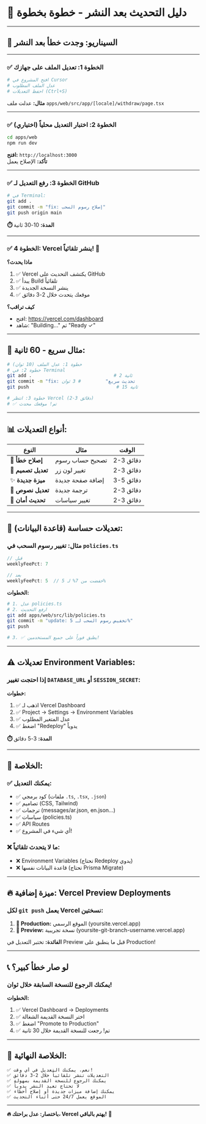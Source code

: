 # 🔧 دليل التحديث بعد النشر - خطوة بخطوة

---

## 🎯 **السيناريو: وجدت خطأ بعد النشر**

---

### **✅ الخطوة 1: تعديل الملف على جهازك**

```bash
# افتح المشروع في Cursor
# عدل الملف المطلوب
# احفظ التعديلات (Ctrl+S)
```

**مثال:** عدلت ملف `apps/web/src/app/[locale]/withdraw/page.tsx`

---

### **✅ الخطوة 2: اختبار التعديل محلياً (اختياري)**

```bash
cd apps/web
npm run dev
```

**افتح:** `http://localhost:3000`  
**تأكد:** الإصلاح يعمل

---

### **✅ الخطوة 3: رفع التعديل لـ GitHub**

```bash
# في Terminal:
git add .
git commit -m "fix: إصلاح رسوم السحب"
git push origin main
```

**⏱️ المدة:** 10-30 ثانية

---

### **✅ الخطوة 4: Vercel ينشر تلقائياً!** 🎉

**ماذا يحدث؟**

1. ✅ Vercel يكتشف التحديث على GitHub
2. ✅ يبدأ Build تلقائياً
3. ✅ ينشر النسخة الجديدة
4. ✅ موقعك يتحدث خلال 2-3 دقائق

**كيف تراقب؟**

- افتح: https://vercel.com/dashboard
- شاهد: "Building..." ثم "Ready ✓"

---

## 🚀 **مثال سريع - 60 ثانية:**

```bash
# خطوة 1: عدل الملف (10 ثوان)
# خطوة 2: في Terminal
git add .                              # 2 ثانية
git commit -m "fix: تحديث سريع"         # 3 ثوان
git push                                # 15 ثانية

# خطوة 3: انتظر Vercel (2-3 دقائق)
# ✅ تم! موقعك محدث
```

---

## 📊 **أنواع التعديلات:**

| النوع | مثال | الوقت |
|------|------|------|
| 🐛 **إصلاح خطأ** | تصحيح حساب رسوم | 2-3 دقائق |
| 🎨 **تعديل تصميم** | تغيير لون زر | 2-3 دقائق |
| ✨ **ميزة جديدة** | إضافة صفحة جديدة | 3-5 دقائق |
| 📝 **تعديل نصوص** | ترجمة جديدة | 2-3 دقائق |
| 🔐 **تحديث أمان** | تغيير سياسات | 2-3 دقائق |

---

## 🔐 **تعديلات حساسة (قاعدة البيانات):**

### **مثال: تغيير رسوم السحب في `policies.ts`**

```typescript
// قبل
weeklyFeePct: 7

// بعد
weeklyFeePct: 5  // خفضت من 7% لـ 5%
```

**الخطوات:**

```bash
# 1. عدل policies.ts
# 2. ارفع التحديث
git add apps/web/src/lib/policies.ts
git commit -m "update: تخفيض رسوم السحب لـ 5%"
git push

# 3. ✅ يطبق فوراً على جميع المستخدمين!
```

---

## ⚠️ **تعديلات Environment Variables:**

### **إذا احتجت تغيير `DATABASE_URL` أو `SESSION_SECRET`:**

**خطوات:**

1. ✅ اذهب لـ Vercel Dashboard
2. ✅ Project → Settings → Environment Variables
3. ✅ عدل المتغير المطلوب
4. ✅ اضغط "Redeploy" يدوياً

**⏱️ المدة:** 3-5 دقائق

---

## 🎯 **الخلاصة:**

### **✅ يمكنك التعديل:**
- ✅ كود برمجي (ملفات `.ts`, `.tsx`, `.json`)
- ✅ تصاميم (CSS, Tailwind)
- ✅ ترجمات (messages/ar.json, en.json...)
- ✅ سياسات (policies.ts)
- ✅ API Routes
- ✅ أي شيء في المشروع!

### **❌ ما لا يتحدث تلقائياً:**
- ❌ Environment Variables (تحتاج Redeploy يدوي)
- ❌ قاعدة البيانات نفسها (تحتاج Prisma Migrate)

---

## 🔥 **ميزة إضافية: Vercel Preview Deployments**

### **لكل `git push` يعمل Vercel نسختين:**

1. **🚀 Production:** الموقع الرسمي (yoursite.vercel.app)
2. **🧪 Preview:** نسخة تجريبية (yoursite-git-branch-username.vercel.app)

**الفائدة:** تختبر التعديل في Preview قبل ما ينطبق على Production!

---

## 📞 **لو صار خطأ كبير؟**

### **يمكنك الرجوع للنسخة السابقة خلال ثوان!**

**الخطوات:**

1. ✅ Vercel Dashboard → Deployments
2. ✅ اختر النسخة القديمة الشغالة
3. ✅ اضغط "Promote to Production"
4. ✅ تم! رجعت للنسخة القديمة خلال 30 ثانية

---

## 🎉 **الخلاصة النهائية:**

```
✅ نعم، يمكنك التعديل في أي وقت!
✅ التعديلات تنشر تلقائياً خلال 2-3 دقائق
✅ يمكنك الرجوع للنسخة القديمة بسهولة
✅ لا تحتاج تعيد النشر يدوياً
✅ يمكنك إضافة ميزات جديدة أو إصلاح أخطاء
✅ الموقع يعمل 24/7 حتى أثناء التحديث
```

---

**🔥 باختصار: عدل براحتك، Vercel يهتم بالباقي!** 🚀

